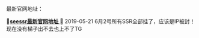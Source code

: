 最新官网地址：

**🔴[seessr最新官网地址 ](https://seesrr.net)🔴**                  2019-05-21
6月2号所有SSR全部挂了，应该是IP被封！现在没有梯子出不去也上不了TG
